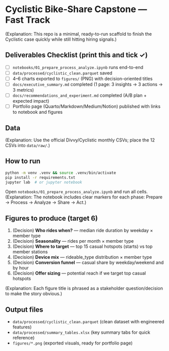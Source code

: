 # Cyclistic Bike-Share Capstone — Fast Track

(Explanation: This repo is a minimal, ready-to-run scaffold to finish the Cyclistic case quickly while still hitting hiring signals.)

## Deliverables Checklist (print this and tick ✓)
- [ ] `notebooks/01_prepare_process_analyze.ipynb` runs end-to-end
- [ ] `data/processed/cyclistic_clean.parquet` saved
- [ ] 4–6 charts exported to `figures/` (PNG) with decision-oriented titles
- [ ] `docs/executive_summary.md` completed (1 page: 3 insights → 3 actions → 3 metrics)
- [ ] `docs/recommendations_and_experiment.md` completed (A/B plan + expected impact)
- [ ] Portfolio page (Quarto/Markdown/Medium/Notion) published with links to notebook and figures

## Data
(Explanation: Use the official Divvy/Cyclistic monthly CSVs; place the 12 CSVs into `data/raw/`.)

## How to run
```bash
python -m venv .venv && source .venv/bin/activate
pip install -r requirements.txt
jupyter lab  # or jupyter notebook
```
Open `notebooks/01_prepare_process_analyze.ipynb` and run all cells. (Explanation: The notebook includes clear markers for each phase: Prepare → Process → Analyze → Share → Act.)

## Figures to produce (target 6)
1. (Decision) **Who rides when?** — median ride duration by weekday × member type
2. (Decision) **Seasonality** — rides per month × member type
3. (Decision) **Where to target** — top 15 casual hotspots (starts) vs top member stations
4. (Decision) **Device mix** — rideable_type distribution × member type
5. (Decision) **Conversion funnel** — casual share by weekday/weekend and by hour
6. (Decision) **Offer sizing** — potential reach if we target top casual hotspots

(Explanation: Each figure title is phrased as a stakeholder question/decision to make the story obvious.)

## Output files
- `data/processed/cyclistic_clean.parquet` (clean dataset with engineered features)
- `data/processed/summary_tables.xlsx` (key summary tabs for quick reference)
- `figures/*.png` (exported visuals, ready for portfolio page)
